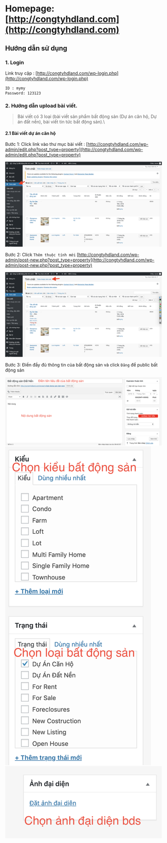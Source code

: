 # Homepage: [http://congtyhdland.com](http://congtyhdland.com)

## Hướng dẫn sử dụng

### 1. Login

Link truy cập : [http://congtyhdland.com/wp-login.php](http://congtyhdland.com/wp-login.php)

```
ID : mymy
Password: 123123

```

### 2. Hướng dẫn upload bài viết.

> Bài viết có 3 loại (bài viết sản phẩm bất động sản (Dự án căn hộ, Dự án đất nền), bài viết tin tức bất động sản).\

#### 2.1 Bài viết dự án căn hộ

Bước 1: Click link vào thư mục bài viết : [http://congtyhdland.com/wp-admin/edit.php?post_type=property](http://congtyhdland.com/wp-admin/edit.php?post_type=property)

![alt](./addthuoctinh.png)

Bước 2: Click `Thêm thuộc tính mới` [http://congtyhdland.com/wp-admin/post-new.php?post_type=property](http://congtyhdland.com/wp-admin/post-new.php?post_type=property)

![alt](./b2.png)

Bước 3: Điền đầy đủ thông tin của bất động sản và click `Đăng` để public bất động sản

![alt](./b3.png)
![alt](./b4.png)
![alt](./b5.png)
